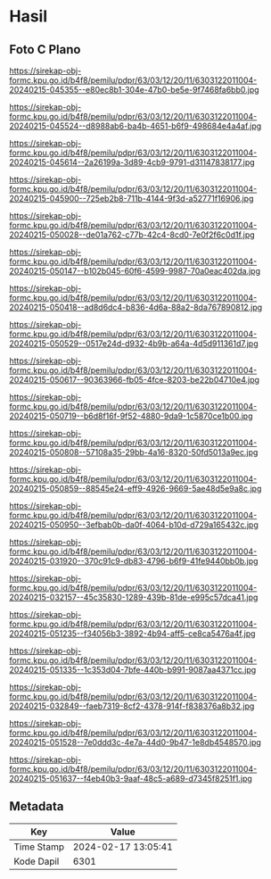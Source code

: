 # Hasil

## Foto C Plano

https://sirekap-obj-formc.kpu.go.id/b4f8/pemilu/pdpr/63/03/12/20/11/6303122011004-20240215-045355--e80ec8b1-304e-47b0-be5e-9f7468fa6bb0.jpg

https://sirekap-obj-formc.kpu.go.id/b4f8/pemilu/pdpr/63/03/12/20/11/6303122011004-20240215-045524--d8988ab6-ba4b-4651-b6f9-498684e4a4af.jpg

https://sirekap-obj-formc.kpu.go.id/b4f8/pemilu/pdpr/63/03/12/20/11/6303122011004-20240215-045614--2a26199a-3d89-4cb9-9791-d31147838177.jpg

https://sirekap-obj-formc.kpu.go.id/b4f8/pemilu/pdpr/63/03/12/20/11/6303122011004-20240215-045900--725eb2b8-711b-4144-9f3d-a52771f16906.jpg

https://sirekap-obj-formc.kpu.go.id/b4f8/pemilu/pdpr/63/03/12/20/11/6303122011004-20240215-050028--de01a762-c77b-42c4-8cd0-7e0f2f6c0d1f.jpg

https://sirekap-obj-formc.kpu.go.id/b4f8/pemilu/pdpr/63/03/12/20/11/6303122011004-20240215-050147--b102b045-60f6-4599-9987-70a0eac402da.jpg

https://sirekap-obj-formc.kpu.go.id/b4f8/pemilu/pdpr/63/03/12/20/11/6303122011004-20240215-050418--ad8d6dc4-b836-4d6a-88a2-8da767890812.jpg

https://sirekap-obj-formc.kpu.go.id/b4f8/pemilu/pdpr/63/03/12/20/11/6303122011004-20240215-050529--0517e24d-d932-4b9b-a64a-4d5d911361d7.jpg

https://sirekap-obj-formc.kpu.go.id/b4f8/pemilu/pdpr/63/03/12/20/11/6303122011004-20240215-050617--90363966-fb05-4fce-8203-be22b04710e4.jpg

https://sirekap-obj-formc.kpu.go.id/b4f8/pemilu/pdpr/63/03/12/20/11/6303122011004-20240215-050719--b6d8f16f-9f52-4880-9da9-1c5870ce1b00.jpg

https://sirekap-obj-formc.kpu.go.id/b4f8/pemilu/pdpr/63/03/12/20/11/6303122011004-20240215-050808--57108a35-29bb-4a16-8320-50fd5013a9ec.jpg

https://sirekap-obj-formc.kpu.go.id/b4f8/pemilu/pdpr/63/03/12/20/11/6303122011004-20240215-050859--88545e24-eff9-4926-9669-5ae48d5e9a8c.jpg

https://sirekap-obj-formc.kpu.go.id/b4f8/pemilu/pdpr/63/03/12/20/11/6303122011004-20240215-050950--3efbab0b-da0f-4064-b10d-d729a165432c.jpg

https://sirekap-obj-formc.kpu.go.id/b4f8/pemilu/pdpr/63/03/12/20/11/6303122011004-20240215-031920--370c91c9-db83-4796-b6f9-41fe9440bb0b.jpg

https://sirekap-obj-formc.kpu.go.id/b4f8/pemilu/pdpr/63/03/12/20/11/6303122011004-20240215-032157--45c35830-1289-439b-81de-e995c57dca41.jpg

https://sirekap-obj-formc.kpu.go.id/b4f8/pemilu/pdpr/63/03/12/20/11/6303122011004-20240215-051235--f34056b3-3892-4b94-aff5-ce8ca5476a4f.jpg

https://sirekap-obj-formc.kpu.go.id/b4f8/pemilu/pdpr/63/03/12/20/11/6303122011004-20240215-051335--1c353d04-7bfe-440b-b991-9087aa4371cc.jpg

https://sirekap-obj-formc.kpu.go.id/b4f8/pemilu/pdpr/63/03/12/20/11/6303122011004-20240215-032849--faeb7319-8cf2-4378-914f-f838376a8b32.jpg

https://sirekap-obj-formc.kpu.go.id/b4f8/pemilu/pdpr/63/03/12/20/11/6303122011004-20240215-051528--7e0ddd3c-4e7a-44d0-9b47-1e8db4548570.jpg

https://sirekap-obj-formc.kpu.go.id/b4f8/pemilu/pdpr/63/03/12/20/11/6303122011004-20240215-051637--f4eb40b3-9aaf-48c5-a689-d7345f8251f1.jpg


## Metadata

| Key        | Value               |
| ---------- | ------------------- |
| Time Stamp | 2024-02-17 13:05:41 |
| Kode Dapil | 6301                |



